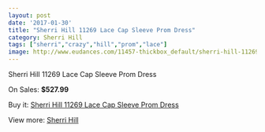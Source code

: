 ```yaml
---
layout: post
date: '2017-01-30'
title: "Sherri Hill 11269 Lace Cap Sleeve Prom Dress"
category: Sherri Hill
tags: ["sherri","crazy","hill","prom","lace"]
image: http://www.eudances.com/11457-thickbox_default/sherri-hill-11269-lace-cap-sleeve-prom-dress.jpg
---
```

Sherri Hill 11269 Lace Cap Sleeve Prom Dress

On Sales: **$527.99**
<a href="https://www.eudances.com/en/sherri-hill/3637-sherri-hill-11269-lace-cap-sleeve-prom-dress.html"><amp-img layout="responsive" width="600" height="600" src="//www.eudances.com/11457-thickbox_default/sherri-hill-11269-lace-cap-sleeve-prom-dress.jpg" alt="Sherri Hill 11269 Lace Cap Sleeve Prom Dress 0" /></a>
<a href="https://www.eudances.com/en/sherri-hill/3637-sherri-hill-11269-lace-cap-sleeve-prom-dress.html"><amp-img layout="responsive" width="600" height="600" src="//www.eudances.com/11459-thickbox_default/sherri-hill-11269-lace-cap-sleeve-prom-dress.jpg" alt="Sherri Hill 11269 Lace Cap Sleeve Prom Dress 1" /></a>
<a href="https://www.eudances.com/en/sherri-hill/3637-sherri-hill-11269-lace-cap-sleeve-prom-dress.html"><amp-img layout="responsive" width="600" height="600" src="//www.eudances.com/11458-thickbox_default/sherri-hill-11269-lace-cap-sleeve-prom-dress.jpg" alt="Sherri Hill 11269 Lace Cap Sleeve Prom Dress 2" /></a>

Buy it: [Sherri Hill 11269 Lace Cap Sleeve Prom Dress](https://www.eudances.com/en/sherri-hill/3637-sherri-hill-11269-lace-cap-sleeve-prom-dress.html "Sherri Hill 11269 Lace Cap Sleeve Prom Dress")

View more: [Sherri Hill](https://www.eudances.com/en/80-Sherri-Hill "Sherri Hill")